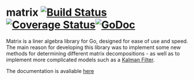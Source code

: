 # matrix [![Build Status](https://travis-ci.org/kochie/matrix.svg?branch=master)](https://travis-ci.org/kochie/matrix) [![Coverage Status](https://coveralls.io/repos/github/kochie/matrix/badge.svg?branch=master)](https://coveralls.io/github/kochie/matrix?branch=master)[![GoDoc](https://godoc.org/github.com/kochie/matrix?status.svg)](https://godoc.org/github.com/kochie/matrix)
Matrix is a liner algebra library for Go, designed for ease of use and speed. The main reason for developing this library was to implement some new methods for determining different matrix decompositions - as well as to implement more complicated models such as a [Kalman Filter](https://github.com/kochie/kalman-filter).

The documentation is avaliable [here](https://godoc.org/github.com/kochie/matrix)

